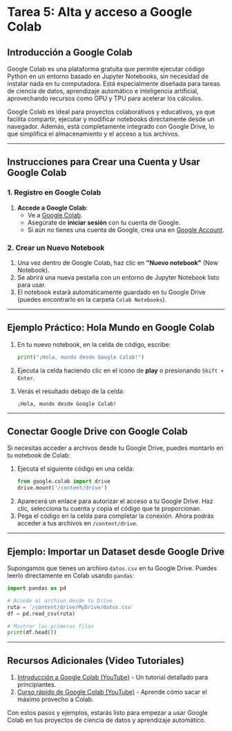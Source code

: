 # Tarea 5: Alta y acceso a Google Colab
## Introducción a Google Colab
Google Colab es una plataforma gratuita que permite ejecutar código Python en un entorno basado en Jupyter Notebooks, sin necesidad de instalar nada en tu computadora. Está especialmente diseñada para tareas de ciencia de datos, aprendizaje automático e inteligencia artificial, aprovechando recursos como GPU y TPU para acelerar los cálculos.

Google Colab es ideal para proyectos colaborativos y educativos, ya que facilita compartir, ejecutar y modificar notebooks directamente desde un navegador. Además, está completamente integrado con Google Drive, lo que simplifica el almacenamiento y el acceso a tus archivos.

---

## **Instrucciones para Crear una Cuenta y Usar Google Colab**

### **1. Registro en Google Colab**
1. **Accede a Google Colab**:
   - Ve a [Google Colab](https://colab.research.google.com/).
   - Asegúrate de **iniciar sesión** con tu cuenta de Google.
   - Si aún no tienes una cuenta de Google, crea una en [Google Account](https://accounts.google.com/).

### **2. Crear un Nuevo Notebook**
1. Una vez dentro de Google Colab, haz clic en **"Nuevo notebook"** (New Notebook).
2. Se abrirá una nueva pestaña con un entorno de Jupyter Notebook listo para usar.
3. El notebook estará automáticamente guardado en tu Google Drive (puedes encontrarlo en la carpeta `Colab Notebooks`).

---

## **Ejemplo Práctico: Hola Mundo en Google Colab**

1. En tu nuevo notebook, en la celda de código, escribe:
   ```python
   print("¡Hola, mundo desde Google Colab!")
   ```
2. Ejecuta la celda haciendo clic en el ícono de **play** o presionando `Shift + Enter`.
3. Verás el resultado debajo de la celda:

   ```
   ¡Hola, mundo desde Google Colab!
   ```

---

## **Conectar Google Drive con Google Colab**
Si necesitas acceder a archivos desde tu Google Drive, puedes montarlo en tu notebook de Colab:

1. Ejecuta el siguiente código en una celda:
   ```python
   from google.colab import drive
   drive.mount('/content/drive')
   ```
2. Aparecerá un enlace para autorizar el acceso a tu Google Drive. Haz clic, selecciona tu cuenta y copia el código que te proporcionan.
3. Pega el código en la celda para completar la conexión. Ahora podrás acceder a tus archivos en `/content/drive`.

---

## **Ejemplo: Importar un Dataset desde Google Drive**

Supongamos que tienes un archivo `datos.csv` en tu Google Drive. Puedes leerlo directamente en Colab usando `pandas`:

```python
import pandas as pd

# Accede al archivo desde tu Drive
ruta = '/content/drive/MyDrive/datos.csv'
df = pd.read_csv(ruta)

# Mostrar las primeras filas
print(df.head())
```

---

## **Recursos Adicionales (Video Tutoriales)**
1. [Introducción a Google Colab (YouTube)](https://www.youtube.com/watch?v=inN8seMm7UI) - Un tutorial detallado para principiantes.
2. [Curso rápido de Google Colab (YouTube)](https://www.youtube.com/watch?v=xl8zdCY-abw) - Aprende cómo sacar el máximo provecho a Colab.

Con estos pasos y ejemplos, estarás listo para empezar a usar Google Colab en tus proyectos de ciencia de datos y aprendizaje automático.